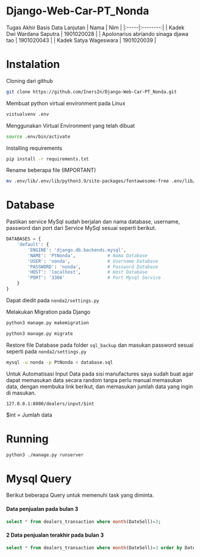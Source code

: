 # Django-Web-Car-PT_Nonda
Tugas Akhir Basis Data Lanjutan
| Nama |  Nim  |
|:-----|:--------:|
| Kadek Dwi Wardana Saputra   | 1901020028 |
| Apolonarius abriando sinaga djawa tao   |  1901020043  |
| Kadek Satya Wageswara   | 1901020039 |

# Instalation
Cloning dari github
```bash
git clone https://github.com/InersIn/Django-Web-Car-PT_Nonda.git
```
Membuat python virtual environment pada Linux
```bash
vistualvenv .env
```
Menggunakan Virtual Environment yang telah dibuat
```bash
source .env/bin/activate
```
Installing requirements
```bash
pip install -r requirements.txt
```

Rename beberapa file (IMPORTANT)
```bash
mv .env/lib/.env/lib/python3.9/site-packages/fontawesome-free .env/lib/.env/lib/python3.9/site-packages/fontawesome_free
```

# Database
Pastikan service MySql sudah berjalan dan nama database, username, password dan port dari Service MySql sesuai seperti berikut.
```python
DATABASES = {
    'default': {
        'ENGINE': 'django.db.backends.mysql',
        'NAME': 'PtNonda',            # Nama Database
        'USER': 'nonda',              # Username Database
        'PASSWORD': 'nonda',          # Password Database
        'HOST': 'localhost',          # Host Database
        'PORT': '3306'                # Port Mysql Service
    }
}
```
Dapat diedit pada ```nonda2/settings.py```

Melakukan Migration pada Django
```bash
python3 manage.py makemigration
```
```bash
python3 manage.py migrate
```
Restore file Database pada folder ```sql_backup``` dan masukan password sesuai seperti pada ```nonda2/settings.py```
```bash
mysql -u nonda -p PtNonda < database.sql
```

Untuk Automatisasi Input Data pada sisi manufactures saya sudah buat agar dapat memasukan data secara random tanpa perlu manual memasukan data, dengan membuka link berikut, dan memasukan jumlah data yang ingin di masukan.
```url
127.0.0.1:8000/dealers/input/$int
```
$int = Jumlah data

# Running
```bash
python3 ./manage.py runserver
```

# Mysql Query

Berikut beberapa Query untuk memenuhi task yang diminta.
#### Data penjualan pada bulan 3
```sql
select * from dealers_transaction where month(DateSell)=3;
```
#### 2 Data penjualan terakhir pada bulan 3
```sql
select * from dealers_transaction where month(DateSell)=3 order by DateBuy DESC limit 2;
```
